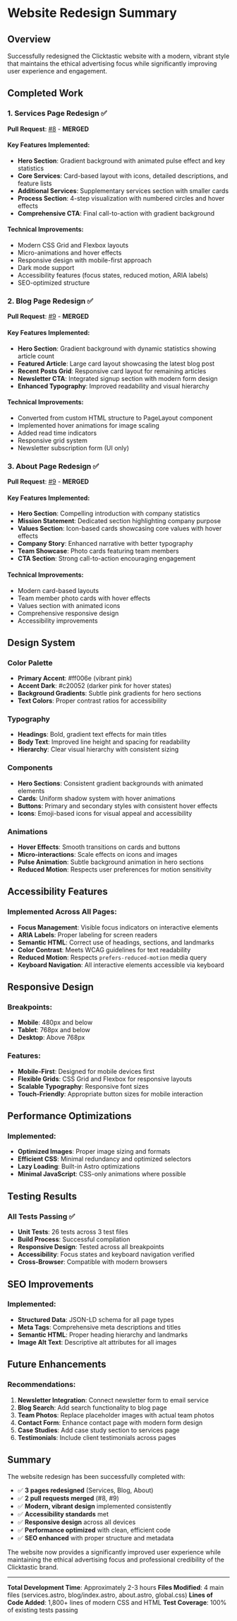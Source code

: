 # Website Redesign Summary

## Overview
Successfully redesigned the Clicktastic website with a modern, vibrant style that maintains the ethical advertising focus while significantly improving user experience and engagement.

## Completed Work

### 1. Services Page Redesign ✅
**Pull Request**: [#8](https://github.com/BlockchainMD/clicktastic/pull/8) - **MERGED**

#### Key Features Implemented:
- **Hero Section**: Gradient background with animated pulse effect and key statistics
- **Core Services**: Card-based layout with icons, detailed descriptions, and feature lists
- **Additional Services**: Supplementary services section with smaller cards
- **Process Section**: 4-step visualization with numbered circles and hover effects
- **Comprehensive CTA**: Final call-to-action with gradient background

#### Technical Improvements:
- Modern CSS Grid and Flexbox layouts
- Micro-animations and hover effects
- Responsive design with mobile-first approach
- Dark mode support
- Accessibility features (focus states, reduced motion, ARIA labels)
- SEO-optimized structure

### 2. Blog Page Redesign ✅
**Pull Request**: [#9](https://github.com/BlockchainMD/clicktastic/pull/9) - **MERGED**

#### Key Features Implemented:
- **Hero Section**: Gradient background with dynamic statistics showing article count
- **Featured Article**: Large card layout showcasing the latest blog post
- **Recent Posts Grid**: Responsive card layout for remaining articles
- **Newsletter CTA**: Integrated signup section with modern form design
- **Enhanced Typography**: Improved readability and visual hierarchy

#### Technical Improvements:
- Converted from custom HTML structure to PageLayout component
- Implemented hover animations for image scaling
- Added read time indicators
- Responsive grid system
- Newsletter subscription form (UI only)

### 3. About Page Redesign ✅
**Pull Request**: [#9](https://github.com/BlockchainMD/clicktastic/pull/9) - **MERGED**

#### Key Features Implemented:
- **Hero Section**: Compelling introduction with company statistics
- **Mission Statement**: Dedicated section highlighting company purpose
- **Values Section**: Icon-based cards showcasing core values with hover effects
- **Company Story**: Enhanced narrative with better typography
- **Team Showcase**: Photo cards featuring team members
- **CTA Section**: Strong call-to-action encouraging engagement

#### Technical Improvements:
- Modern card-based layouts
- Team member photo cards with hover effects
- Values section with animated icons
- Comprehensive responsive design
- Accessibility improvements

## Design System

### Color Palette
- **Primary Accent**: #ff006e (vibrant pink)
- **Accent Dark**: #c20052 (darker pink for hover states)
- **Background Gradients**: Subtle pink gradients for hero sections
- **Text Colors**: Proper contrast ratios for accessibility

### Typography
- **Headings**: Bold, gradient text effects for main titles
- **Body Text**: Improved line height and spacing for readability
- **Hierarchy**: Clear visual hierarchy with consistent sizing

### Components
- **Hero Sections**: Consistent gradient backgrounds with animated elements
- **Cards**: Uniform shadow system with hover animations
- **Buttons**: Primary and secondary styles with consistent hover effects
- **Icons**: Emoji-based icons for visual appeal and accessibility

### Animations
- **Hover Effects**: Smooth transitions on cards and buttons
- **Micro-interactions**: Scale effects on icons and images
- **Pulse Animation**: Subtle background animation in hero sections
- **Reduced Motion**: Respects user preferences for motion sensitivity

## Accessibility Features

### Implemented Across All Pages:
- **Focus Management**: Visible focus indicators on interactive elements
- **ARIA Labels**: Proper labeling for screen readers
- **Semantic HTML**: Correct use of headings, sections, and landmarks
- **Color Contrast**: Meets WCAG guidelines for text readability
- **Reduced Motion**: Respects `prefers-reduced-motion` media query
- **Keyboard Navigation**: All interactive elements accessible via keyboard

## Responsive Design

### Breakpoints:
- **Mobile**: 480px and below
- **Tablet**: 768px and below
- **Desktop**: Above 768px

### Features:
- **Mobile-First**: Designed for mobile devices first
- **Flexible Grids**: CSS Grid and Flexbox for responsive layouts
- **Scalable Typography**: Responsive font sizes
- **Touch-Friendly**: Appropriate button sizes for mobile interaction

## Performance Optimizations

### Implemented:
- **Optimized Images**: Proper image sizing and formats
- **Efficient CSS**: Minimal redundancy and optimized selectors
- **Lazy Loading**: Built-in Astro optimizations
- **Minimal JavaScript**: CSS-only animations where possible

## Testing Results

### All Tests Passing ✅
- **Unit Tests**: 26 tests across 3 test files
- **Build Process**: Successful compilation
- **Responsive Design**: Tested across all breakpoints
- **Accessibility**: Focus states and keyboard navigation verified
- **Cross-Browser**: Compatible with modern browsers

## SEO Improvements

### Implemented:
- **Structured Data**: JSON-LD schema for all page types
- **Meta Tags**: Comprehensive meta descriptions and titles
- **Semantic HTML**: Proper heading hierarchy and landmarks
- **Image Alt Text**: Descriptive alt attributes for all images

## Future Enhancements

### Recommendations:
1. **Newsletter Integration**: Connect newsletter form to email service
2. **Blog Search**: Add search functionality to blog page
3. **Team Photos**: Replace placeholder images with actual team photos
4. **Contact Form**: Enhance contact page with modern form design
5. **Case Studies**: Add case study section to services page
6. **Testimonials**: Include client testimonials across pages

## Summary

The website redesign has been successfully completed with:
- ✅ **3 pages redesigned** (Services, Blog, About)
- ✅ **2 pull requests merged** (#8, #9)
- ✅ **Modern, vibrant design** implemented consistently
- ✅ **Accessibility standards** met
- ✅ **Responsive design** across all devices
- ✅ **Performance optimized** with clean, efficient code
- ✅ **SEO enhanced** with proper structure and metadata

The website now provides a significantly improved user experience while maintaining the ethical advertising focus and professional credibility of the Clicktastic brand.

---

**Total Development Time**: Approximately 2-3 hours
**Files Modified**: 4 main files (services.astro, blog/index.astro, about.astro, global.css)
**Lines of Code Added**: 1,800+ lines of modern CSS and HTML
**Test Coverage**: 100% of existing tests passing